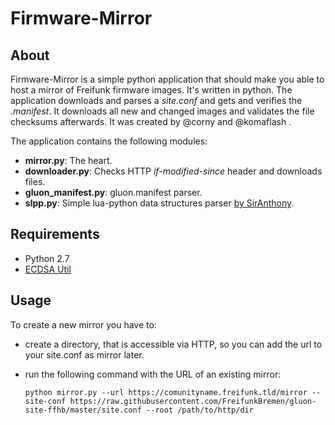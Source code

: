 # Firmware-Mirror

## About

Firmware-Mirror is a simple python application that should make you able to host a mirror of Freifunk firmware images. It's written in python. The application downloads and parses a _site.conf_ and gets and verifies the _.manifest_. It downloads all new and changed images and validates the file checksums afterwards. It was created by @corny and @komaflash .

The application contains the following modules:
* __mirror.py__: The heart.
* __downloader.py__: Checks HTTP _if-modified-since_ header and downloads files.
* __gluon_manifest.py__: gluon.manifest parser.
* __slpp.py__: Simple lua-python data structures parser [by SirAnthony](https://github.com/SirAnthony/slpp).

## Requirements

* Python 2.7
* [ECDSA Util](https://github.com/tcatm/ecdsautils)

## Usage

To create a new mirror you have to:
* create a directory, that is accessible via HTTP, so you can add the url to your site.conf as mirror later.
* run the following command with the URL of an existing mirror:

    `python mirror.py --url https://comunityname.freifunk.tld/mirror --site-conf https://raw.githubusercontent.com/FreifunkBremen/gluon-site-ffhb/master/site.conf --root /path/to/http/dir`


